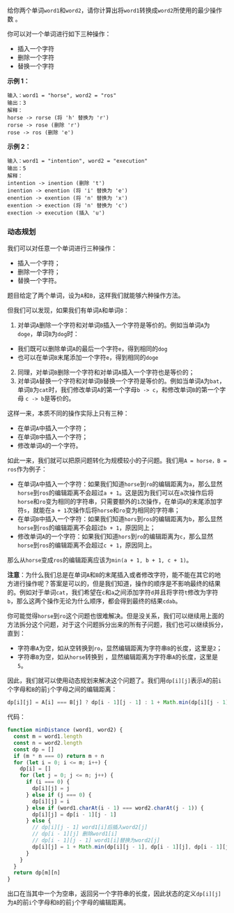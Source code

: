 给你两个单词`word1`和`word2`，请你计算出将`word1`转换成`word2`所使用的最少操作数 。

你可以对一个单词进行如下三种操作：
- 插入一个字符
- 删除一个字符
- 替换一个字符

**示例 1：**
```
输入：word1 = "horse", word2 = "ros"
输出：3
解释：
horse -> rorse (将 'h' 替换为 'r')
rorse -> rose (删除 'r')
rose -> ros (删除 'e')
```

**示例 2：**
```
输入：word1 = "intention", word2 = "execution"
输出：5
解释：
intention -> inention (删除 't')
inention -> enention (将 'i' 替换为 'e')
enention -> exention (将 'n' 替换为 'x')
exention -> exection (将 'n' 替换为 'c')
exection -> execution (插入 'u')
```

### 动态规划
我们可以对任意一个单词进行三种操作：
- 插入一个字符；
- 删除一个字符；
- 替换一个字符。

题目给定了两个单词，设为`A`和`B`，这样我们就能够六种操作方法。

但我们可以发现，如果我们有单词`A`和单词`B`：
1. 对单词`A`删除一个字符和对单词`B`插入一个字符是等价的。例如当单词`A`为`doge`，单词`B`为`dog`时：
- 我们既可以删除单词`A`的最后一个字符`e`，得到相同的`dog`
- 也可以在单词`B`末尾添加一个字符`e`，得到相同的`doge`
2. 同理，对单词`B`删除一个字符和对单词`A`插入一个字符也是等价的；
3. 对单词`A`替换一个字符和对单词`B`替换一个字符是等价的。例如当单词`A`为`bat`，单词`B`为`cat`时，我们修改单词`A`的第一个字母`b -> c`，和修改单词`B`的第一个字母 `c -> b`是等价的。

这样一来，本质不同的操作实际上只有三种：
- 在单词`A`中插入一个字符；
- 在单词`B`中插入一个字符；
- 修改单词`A`的一个字符。

如此一来，我们就可以把原问题转化为规模较小的子问题。我们用`A = horse，B = ros`作为例子：

- 在单词`A`中插入一个字符：如果我们知道`horse`到`ro`的编辑距离为`a`，那么显然`horse`到`ros`的编辑距离不会超过`a + 1`。这是因为我们可以在`a`次操作后将`horse`和`ro`变为相同的字符串，只需要额外的`1`次操作，在单词`A`的末尾添加字符`s`，就能在`a + 1`次操作后将`horse`和`ro`变为相同的字符串；
- 在单词`B`中插入一个字符：如果我们知道`hors`到`ros`的编辑距离为`b`，那么显然`horse`到`ros`的编辑距离不会超过`b + 1`，原因同上；
- 修改单词`A`的一个字符：如果我们知道`hors`到`ro`的编辑距离为`c`，那么显然`horse`到`ros`的编辑距离不会超过`c + 1`，原因同上。

那么从`horse`变成`ros`的编辑距离应该为`min(a + 1, b + 1, c + 1)`。

**注意**：为什么我们总是在单词`A`和`B`的末尾插入或者修改字符，能不能在其它的地方进行操作呢？答案是可以的，但是我们知道，操作的顺序是不影响最终的结果的。例如对于单词`cat`，我们希望在`c`和`a`之间添加字符`d`并且将字符`t`修改为字符`b`，那么这两个操作无论为什么顺序，都会得到最终的结果`cdab`。

你可能觉得`horse`到`ro`这个问题也很难解决。但是没关系，我们可以继续用上面的方法拆分这个问题，对于这个问题拆分出来的所有子问题，我们也可以继续拆分，直到：
- 字符串`A`为空，如从空转换到`ro`，显然编辑距离为字符串`B`的长度，这里是`2`；
- 字符串`B`为空，如从`horse`转换到 ，显然编辑距离为字符串`A`的长度，这里是`5`。

因此，我们就可以使用动态规划来解决这个问题了。我们用`dp[i][j]`表示`A`的前`i`个字母和`B`的前`j`个字母之间的编辑距离：
```js
dp[i][j] = A[i] === B[j] ? dp[i - 1][j - 1] : 1 + Math.min(dp[i][j - 1], dp[i - 1][j], dp[i - 1][j - 1])
```

代码：
```js
function minDistance (word1, word2) {
  const m = word1.length
  const n = word2.length
  const dp = []
  if (m * n === 0) return m + n
  for (let i = 0; i <= m; i++) {
    dp[i] = []
    for (let j = 0; j <= n; j++) {
      if (i === 0) {
        dp[i][j] = j
      } else if (j === 0) {
        dp[i][j] = i
      } else if (word1.charAt(i - 1) === word2.charAt(j - 1)) {
        dp[i][j] = dp[i - 1][j - 1]
      } else {
        // dp[i][j - 1] word1[i]后插入word2[j]
        // dp[i - 1][j] 删除word1[i]
        // dp[i - 1][j - 1] word1[i]替换为word2[j]
        dp[i][j] = 1 + Math.min(dp[i][j - 1], dp[i - 1][j], dp[i - 1][j - 1])
      }
    }
  }
  return dp[m][n]
}
```

出口在当其中一个为空串，返回另一个字符串的长度，因此状态的定义`dp[i][j]`为`A`的前`i`个字母和`B`的前`j`个字母的编辑距离。
